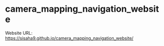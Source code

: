 # camera_mapping_navigation_website

Website URL: https://sisaha9.github.io/camera_mapping_navigation_website/

